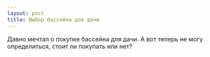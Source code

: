 ```yaml
---
layout: post 
title: Выбор бассейна для дачи 
--- 
```

Давно мечтал о покупке бассейна для дачи. А вот теперь не могу определиться, стоит ли покупать или нет?
